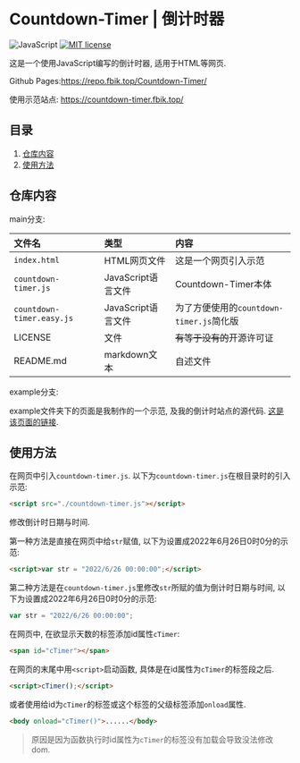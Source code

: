 # Countdown-Timer | 倒计时器

![JavaScript](https://img.shields.io/static/v1?label=Language&message=JavaScript&color=red) [![MIT license](https://img.shields.io/badge/License-MIT-blue.svg)](https://lbesson.mit-license.org/)

这是一个使用JavaScript编写的倒计时器, 适用于HTML等网页.

Github Pages:<https://repo.fbik.top/Countdown-Timer/>

使用示范站点: <https://countdown-timer.fbik.top/>

## 目录
1. [仓库内容](#仓库内容)
2. [使用方法](#使用方法)

## 仓库内容

main分支:

| 文件名 | 类型 | 内容 |
| :---- | :---- | :---- |
| `index.html` | HTML网页文件 | 这是一个网页引入示范 |
| `countdown-timer.js` | JavaScript语言文件 | Countdown-Timer本体 |
| `countdown-timer.easy.js` | JavaScript语言文件 | 为了方便使用的`countdown-timer.js`简化版 |
| LICENSE | 文件 | ~~有等于没有的~~开源许可证 |
| README.md | markdown文本 | 自述文件 |

example分支:

example文件夹下的页面是我制作的一个示范, 及我的倒计时站点的源代码. [这是该页面的链接](https://repo.fbik.top/Countdown-Timer/example/).


## 使用方法

在网页中引入`countdown-timer.js`. 以下为`countdown-timer.js`在根目录时的引入示范:

~~~HTML
<script src="./countdown-timer.js"></script>
~~~

修改倒计时日期与时间.

第一种方法是直接在网页中给`str`赋值, 以下为设置成2022年6月26日0时0分的示范:
~~~html
<script>var str = "2022/6/26 00:00:00";</script>
~~~

第二种方法是在`countdown-timer.js`里修改`str`所赋的值为倒计时日期与时间, 以下为设置成2022年6月26日0时0分的示范:

~~~JavaScript
var str = "2022/6/26 00:00:00";
~~~

在网页中, 在欲显示天数的标签添加id属性`cTimer`:
~~~HTML
<span id="cTimer"></span>
~~~

在网页的末尾中用`<script>`启动函数, 具体是在id属性为`cTimer`的标签段之后.

~~~HTML
<script>cTimer();</script>
~~~
或者使用给id为`cTimer`的标签或这个标签的父级标签添加`onload`属性.
~~~HTML
<body onload="cTimer()">......</body>
~~~
> 原因是因为函数执行时id属性为`cTimer`的标签没有加载会导致没法修改dom. 
